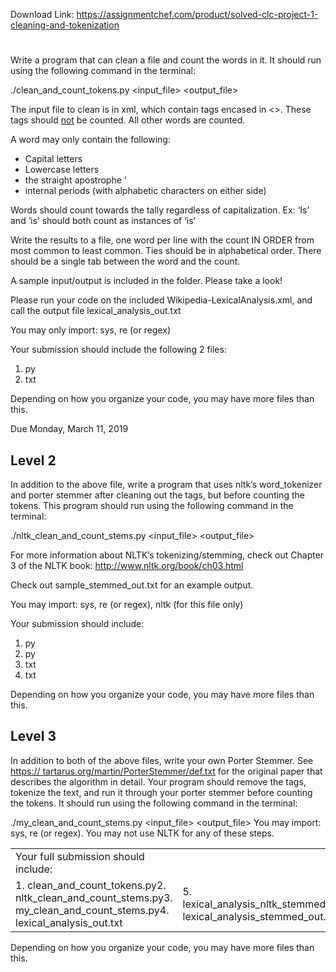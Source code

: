 Download Link: https://assignmentchef.com/product/solved-clc-project-1-cleaning-and-tokenization
<br>
<h1></h1>

Write a program that can clean a file and count the words in it.  It should run using the following command in the terminal:

./clean_and_count_tokens.py &lt;input_file&gt; &lt;output_file&gt;

The input file to clean is in xml, which contain tags encased in &lt;&gt;.  These tags should <u>not</u> be counted.  All other words are counted.

A word may only contain the following:

<ul>

 <li>Capital letters</li>

 <li>Lowercase letters</li>

 <li>the straight apostrophe ‘</li>

 <li>internal periods (with alphabetic characters on either side)</li>

</ul>

Words should count towards the tally regardless of capitalization.  Ex: ‘Is’ and ‘is’ should both count as instances of ‘is’

Write the results to a file, one word per line with the count IN ORDER from most common to least common.  Ties should be in alphabetical order.  There should be a single tab between the word and the count.

A sample input/output is included in the folder.  Please take a look!

Please run your code on the included Wikipedia-LexicalAnalysis.xml, and call the output file lexical_analysis_out.txt

You may only import: sys, re (or regex)

Your submission should include the following 2 files:

<ol>

 <li>py</li>

 <li>txt</li>

</ol>

Depending on how you organize your code, you may have more files than this.

Due Monday, March 11, 2019

<h2>Level 2</h2>

In addition to the above file, write a program that uses nltk’s word_tokenizer and porter stemmer after cleaning out the tags, but before counting the tokens.  This program should run using the following command in the terminal:

./nltk_clean_and_count_stems.py &lt;input_file&gt; &lt;output_file&gt;

For more information about NLTK’s tokenizing/stemming, check out Chapter 3 of the NLTK book: <u><a href="http://www.nltk.org/book/ch03.html">http://www.nltk.org/book/ch03.html</a></u>

Check out sample_stemmed_out.txt for an example output.

You may import: sys, re (or regex), nltk (for this file only)

Your submission should include:

<ol>

 <li>py</li>

 <li>py</li>

 <li>txt</li>

 <li>txt</li>

</ol>

Depending on how you organize your code, you may have more files than this.

<h2>Level 3</h2>

In addition to both of the above files, write your own Porter Stemmer.  See <u><a href="https://tartarus.org/martin/PorterStemmer/def.txt">https:// </a><a href="https://tartarus.org/martin/PorterStemmer/def.txt">tartarus.org/martin/PorterStemmer/def.txt</a></u> for the original paper that describes the algorithm in detail.  Your program should remove the tags, tokenize the text, and run it through your porter stemmer before counting the tokens.  It should run using the following command in the terminal:

./my_clean_and_count_stems.py &lt;input_file&gt; &lt;output_file&gt; You may import: sys, re (or regex). You may not use NLTK for any of these steps.

<table width="0">

 <tbody>

  <tr>

   <td width="340">Your full submission should include:</td>

   <td width="283"> </td>

  </tr>

  <tr>

   <td width="340">1.     clean_and_count_tokens.py2.     nltk_clean_and_count_stems.py3.     my_clean_and_count_stems.py4.     lexical_analysis_out.txt</td>

   <td width="283">5.     lexical_analysis_nltk_stemmed_out.txt6.     lexical_analysis_stemmed_out.txt</td>

  </tr>

 </tbody>

</table>

Depending on how you organize your code, you may have more files than this.